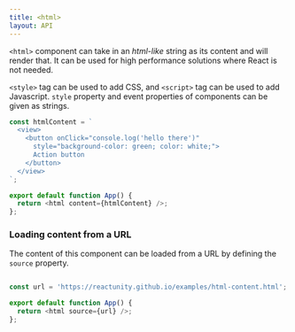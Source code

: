 ```yaml
---
title: <html>
layout: API
---
```


`<html>` component can take in an _html-like_ string as its content and will render that.
It can be used for high performance solutions where React is not needed.

`<style>` tag can be used to add CSS, and `<script>` tag can be used to add Javascript.
`style` property and event properties of components can be given as strings.

<Sandpack>

```js
const htmlContent = `
  <view>
    <button onClick="console.log('hello there')"
      style="background-color: green; color: white;">
      Action button
    </button>
  </view>
`;

export default function App() {
  return <html content={htmlContent} />;
};
```

</Sandpack>

### Loading content from a URL

The content of this component can be loaded from a URL by defining the `source` property.

<Sandpack>

```js

const url = 'https://reactunity.github.io/examples/html-content.html';

export default function App() {
  return <html source={url} />;
};
```

</Sandpack>
